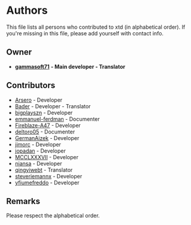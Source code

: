 # Authors

This file lists all persons who contributed to xtd (in alphabetical order). If you're missing in this file, please add yourself with contact info.

## Owner

* **[gammasoft71](https://gammasoft71.github.io)** **- Main developer - Translator**

## Contributors

* [Arsero](https://github.com/Arsero) - Developer
* [Bader](https://github.com/baderouaich) - Developer - Translator
* [bigplayszn](https://github.com/bigplayszn) - Developer
* [emmanuel-ferdman](https://github.com/emmanuel-ferdman) - Documenter
* [Fireblaze-A47](https://github.com/Fireblaze-A47) - Developer
* [deltoro05](https://github.com/deltoro05) - Documenter
* [GermanAizek](https://github.com/GermanAizek) - Developer
* [jimorc](https://github.com/jimorc) - Developer
* [jopadan](https://github.com/jopadan) - Developer
* [MCCLXXXVII](https://github.com/MCCLXXXVII) - Developer
* [niansa](https://github.com/niansa) - Developer
* [qingyiwebt](https://github.com/qingyiwebt) - Translator
* [steveriemannx](https://github.com/steveriemannx) - Developer
* [yfiumefreddo](https://github.com/yfiumefreddo) - Developer

## Remarks

Please respect the alphabetical order.
